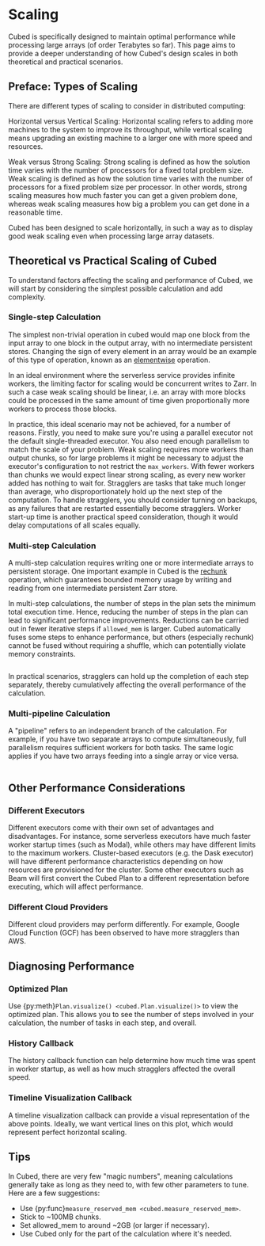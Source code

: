 # Scaling

Cubed is specifically designed to maintain optimal performance while processing large arrays (of order Terabytes so far).
This page aims to provide a deeper understanding of how Cubed's design scales in both theoretical and practical scenarios.

## Preface: Types of Scaling

There are different types of scaling to consider in distributed computing:

Horizontal versus Vertical Scaling: Horizontal scaling refers to adding more machines to the system to improve its throughput, while vertical scaling means upgrading an existing machine to a larger one with more speed and resources.

Weak versus Strong Scaling: Strong scaling is defined as how the solution time varies with the number of processors for a fixed total problem size.
Weak scaling is defined as how the solution time varies with the number of processors for a fixed problem size per processor.
In other words, strong scaling measures how much faster you can get a given problem done, whereas weak scaling measures how big a problem you can get done in a reasonable time.

Cubed has been designed to scale horizontally, in such a way as to display good weak scaling even when processing large array datasets.


## Theoretical vs Practical Scaling of Cubed

To understand factors affecting the scaling and performance of Cubed, we will start by considering the simplest possible calculation and add complexity.

### Single-step Calculation

The  simplest non-trivial operation in cubed would map one block from the input array to one block in the output array, with no intermediate persistent stores.
Changing the sign of every element in an array would be an example of this type of operation, known as an [elementwise](Operations/elemwise) operation.

In an ideal environment where the serverless service provides infinite workers, the limiting factor for scaling would be concurrent writes to Zarr.
In such a case weak scaling should be linear, i.e. an array with more blocks could be processed in the same amount of time given proportionally more workers to process those blocks.

In practice, this ideal scenario may not be achieved, for a number of reasons.
Firstly, you need to make sure you're using a parallel executor not the default single-threaded executor.
You also need enough parallelism to match the scale of your problem.
Weak scaling requires more workers than output chunks, so for large problems it might be necessary to adjust the executor's configuration to not restrict the ``max_workers``.
With fewer workers than chunks we would expect linear strong scaling, as every new worker added has nothing to wait for.
Stragglers are tasks that take much longer than average, who disproportionately hold up the next step of the computation.
To handle stragglers, you should consider turning on backups, as any failures that are restarted essentially become stragglers.
Worker start-up time is another practical speed consideration, though it would delay computations of all scales equally.

### Multi-step Calculation

A multi-step calculation requires writing one or more intermediate arrays to persistent storage.
One important example in Cubed is the [rechunk](Operations/rechunk) operation, which guarantees bounded memory usage by writing and reading from one intermediate persistent Zarr store.

In multi-step calculations, the number of steps in the plan sets the minimum total execution time.
Hence, reducing the number of steps in the plan can lead to significant performance improvements.
Reductions can be carried out in fewer iterative steps if ``allowed_mem`` is larger.
Cubed automatically fuses some steps to enhance performance, but others (especially rechunk) cannot be fused without requiring a shuffle, which can potentially violate memory constraints.

```{note} In theory multiple blockwise operations can be fused together, enhancing the performance further. However this has not yet been implemented in Cubed.
```

In practical scenarios, stragglers can hold up the completion of each step separately, thereby cumulatively affecting the overall performance of the calculation.

### Multi-pipeline Calculation

A "pipeline" refers to an independent branch of the calculation.
For example, if you have two separate arrays to compute simultaneously, full parallelism requires sufficient workers for both tasks.
The same logic applies if you have two arrays feeding into a single array or vice versa.


```{note} Currently Cubed will not necessarily execute independent pipelines in parallel on all executors.
```


## Other Performance Considerations

### Different Executors

Different executors come with their own set of advantages and disadvantages.
For instance, some serverless executors have much faster worker startup times (such as Modal), while others may have different limits to the maximum workers.
Cluster-based executors (e.g. the Dask executor) will have different performance characteristics depending on how resources are provisioned for the cluster.
Some other executors such as Beam will first convert the Cubed Plan to a different representation before executing, which will affect performance.

### Different Cloud Providers

Different cloud providers may perform differently. For example, Google Cloud Function (GCF) has been observed to have more stragglers than AWS.


## Diagnosing Performance

### Optimized Plan

Use {py:meth}`Plan.visualize() <cubed.Plan.visualize()>` to view the optimized plan. This allows you to see the number of steps involved in your calculation, the number of tasks in each step, and overall.

### History Callback

The history callback function can help determine how much time was spent in worker startup, as well as how much stragglers affected the overall speed.

### Timeline Visualization Callback

A timeline visualization callback can provide a visual representation of the above points. Ideally, we want vertical lines on this plot, which would represent perfect horizontal scaling.

## Tips

In Cubed, there are very few "magic numbers", meaning calculations generally take as long as they need to, with few other parameters to tune. Here are a few suggestions:

* Use {py:func}`measure_reserved_mem <cubed.measure_reserved_mem>`.
* Stick to ~100MB chunks.
* Set allowed_mem to around ~2GB (or larger if necessary).
* Use Cubed only for the part of the calculation where it's needed.
